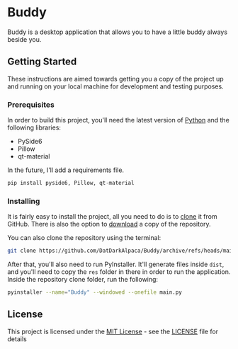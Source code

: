 # Buddy
Buddy is a desktop application that allows you to have a little buddy always beside you.

## Getting Started

These instructions are aimed towards getting you a copy of the project up and running on your local
machine for development and testing purposes.

### Prerequisites

In order to build this project, you'll need the latest version of [Python](https://www.python.org/downloads/) and the following libraries:
* PySide6
* Pillow
* qt-material

In the future, I'll add a requirements file.
```py
pip install pyside6, Pillow, qt-material
```

### Installing

It is fairly easy to install the project, all you need to do is to 
[clone](https://github.com/DatDarkAlpaca/Buddy/) it from
GitHub. There is also the option to [download](https://github.com/DatDarkAlpaca/Buddy/archive/refs/heads/main.zip)
a copy of the repository.

You can also clone the repository using the terminal:

```bash
git clone https://github.com/DatDarkAlpaca/Buddy/archive/refs/heads/main.zip
```

After that, you'll also need to run PyInstaller. It'll generate files inside `dist`, and you'll need to copy the `res` folder in there in order
to run the application. Inside the repository clone folder, run the following:

```bash
pyinstaller --name="Buddy" --windowed --onefile main.py
```

## License

This project is licensed under the [MIT License](https://opensource.org/licenses/MIT) - see the
[LICENSE](LICENSE) file for details
